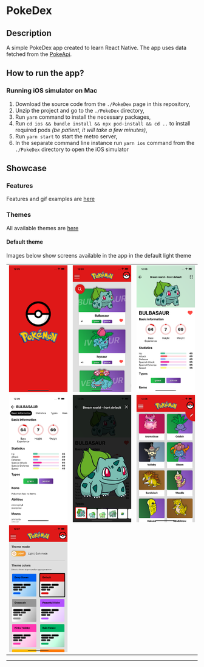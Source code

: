 # PokeDex

## Description

A simple PokeDex app created to learn React Native. The app uses data fetched from the [PokeApi](https://pokeapi.co/).

## How to run the app?
### Running iOS simulator on Mac

1. Download the source code from the `./PokeDex` page in this repository,
2. Unzip the project and go to the `./PokeDex` directory,
3. Run `yarn` command to install the necessary packages,
4. Run `cd ios && bundle install && npx pod-install && cd ..` to install required pods *(be patient, it will take a few minutes)*,
5. Run `yarn start` to start the metro server,
6. In the separate command line instance run `yarn ios` command from the `./PokeDex` directory to open the iOS simulator

## Showcase

### Features
Features and gif examples are [here](/docs/features/)

### Themes
All available themes are [here](/docs/themes/)

#### Default theme
Images below show screens available in the app in the default light theme

||||
-|-|-
![Splash screen](/docs/themes/light/default/splash-screen.png) | ![Pokemon list screen](/docs/themes/light/default/pokemon-list-screen.png) | ![Pokemon details screen](/docs/themes/light/default/pokemon-details-screen-1.png) 
![Pokemon details screen](/docs/themes/light/default/pokemon-details-screen-2.png) | ![Pokemon gallery](/docs/themes/light/default/pokemon-gallery.png) | ![Favorites screen](/docs/themes/light/default/favorites-screen.png)
![Themes screen](/docs/themes/light/default/themes-screen.png) | 
---
